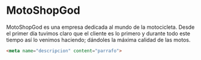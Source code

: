 # MotoShopGod

MotoShopGod es una empresa dedicada al mundo de la motocicleta. Desde el primer día tuvimos claro que el cliente es lo primero y durante todo este tiempo así lo venimos haciendo; dándoles la máxima calidad de las motos.

```HTML
<meta name="descripcion" content="parrafo">
```